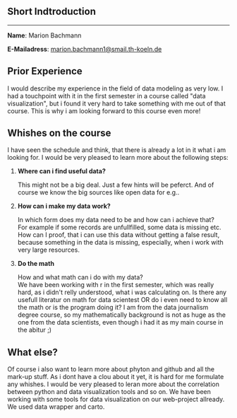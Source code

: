 Short Indtroduction
------------------------------------
------------------------------------



**Name**: Marion Bachmann

**E-Mailadress**: marion.bachmann1@smail.th-koeln.de

Prior Experience
------------------

I would describe my experience in the field of data modeling as very low. I had a touchpoint with it in the first semester in a course called "data visualization", but i found it
very hard to take something with me out of that course. This is why i am looking forward to this course even more! 

Whishes on the course
---------------------
  
  I have seen the schedule and think, that there is already a lot in it what i am looking for. I would be very pleased to learn more about the following steps:
 
  1. **Where can i find useful data?**
  
     This might not be a big deal. Just a few hints will be peferct. And of course we know the big sources like open data for e.g..
  3. **How can i make my data work?**
  
       In which form does my data need to be and how can i achieve that?   
    For example if some records are unfullfilled, some data is missing etc. How can I proof, that i can use this data without 
    getting a false result, because something in the data is missing, especially, when i work with very large resources.
  3. **Do the math**
  
       How and what math can i do with my data?  
    We have been working with r in the first semester, which was really hard, 
    as i didn't relly understood, what i was calculating on. Is there any usefull literatur on math for data scientest OR
    do i even need to know all the math or is the program doing it? I am from the data journalism degree course, so 
    my mathematically background is not as huge as the one from the data scientists, even though i had it as my main course 
    in the abitur ;)
  
  
  What else?
  ----------
  Of course i also want to learn more about phyton and github and all the mark-up stuff. As i dont have a clou about it yet, it is hard for me formulate any whishes. I would be very
  pleased to leran more about the correlation between python and data visualization tools and so on.
  We have been working with some tools for data visualization on our web-project allready. We used data wrapper and carto.
